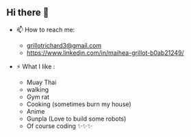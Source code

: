 ## Hi there 👋
- 📫 How to reach me:
  - grillotrichard3@gmail.com
  - https://www.linkedin.com/in/maihea-grillot-b0ab21249/
  
- ⚡ What I like :
  - Muay Thai
  - walking
  - Gym rat
  - Cooking (sometimes burn my house)
  - Anime
  - Gunpla (Love to build some robots)
  - Of course coding ✨✨✨
  


<!--
**RolandVanR/RolandVanR** is a ✨ _special_ ✨ repository because its `README.md` (this file) appears on your GitHub profile.

Here are some ideas to get you started:

- 🔭 I’m currently working on ...
- 🌱 I’m currently learning ...
- 👯 I’m looking to collaborate on ...
- 🤔 I’m looking for help with ...
- 💬 Ask me about ...
- 📫 How to reach me: ...
- 😄 Pronouns: ...
- ⚡ Fun fact: ...
-->
